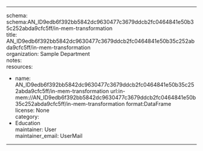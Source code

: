 


---  
schema: schema:AN_ID9edb6f392bb5842dc9630477c3679ddcb2fc0464841e50b35c252abda9cfc5ff/in-mem-transformation  
title: AN_ID9edb6f392bb5842dc9630477c3679ddcb2fc0464841e50b35c252abda9cfc5ff/in-mem-transformation  
organization: Sample Department  
notes:   
resources:  
- name: AN_ID9edb6f392bb5842dc9630477c3679ddcb2fc0464841e50b35c252abda9cfc5ff/in-mem-transformation 
 url:in-mem://AN_ID9edb6f392bb5842dc9630477c3679ddcb2fc0464841e50b35c252abda9cfc5ff/in-mem-transformation 
 format:DataFrame  
license: None  
category:
 - Education  
maintainer: User  
maintainer_email: UserMail  
---
